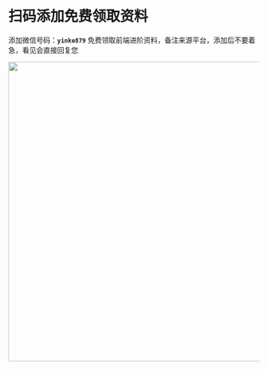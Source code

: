 <h1>扫码添加免费领取资料</h1>

添加微信号码：**`yinke879`** 免费领取前端进阶资料，备注来源平台，添加后不要着急，看见会直接回复您

<img width="600" src="https://github.com/user-attachments/assets/58afadae-afaa-4bd0-a2ca-a4d80ccb2dce" />

